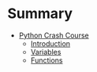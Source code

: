 # Summary

* [Python Crash Course]()
  * [Introduction](python-intro.md)
  * [Variables](python-variables.md)
  * [Functions](python-functions.md)
